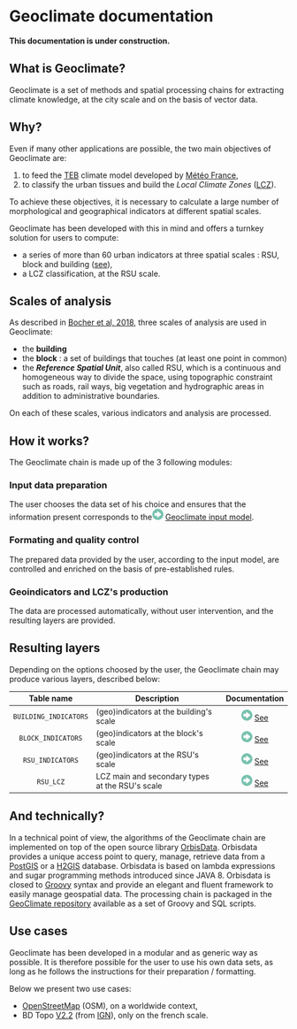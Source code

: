 # Geoclimate documentation



**This documentation is under construction.**



## What is Geoclimate?

Geoclimate is a set of methods and spatial processing chains for extracting climate knowledge, at the city scale and on the basis of vector data.

## Why?

Even if many other applications are possible, the two main objectives of Geoclimate are: 

1. to feed the [TEB](http://www.umr-cnrm.fr/spip.php?article199) climate model developed by [Météo France](http://www.meteofrance.com),
2. to classify the urban tissues and build the *Local Climate Zones* ([LCZ](http://www.wudapt.org/lcz/)).

To achieve these objectives, it is necessary to calculate a large number of morphological and geographical indicators at different spatial scales.

Geoclimate has been developed with this in mind and offers a turnkey solution for users to compute:

- a series of more than 60 urban indicators at three spatial scales : RSU, block and building ([see](#Scales-of-analysis)),
- a LCZ classification, at the RSU scale.



## Scales of analysis

As described in [Bocher et al, 2018](http://dx.doi.org/10.1016/j.uclim.2018.01.008), three scales of analysis are used in Geoclimate:

- the **building**
- the **block** : a set of buildings that touches (at least one point in common)
- the ***Reference Spatial Unit***, also called RSU, which is a continuous and homogeneous way to divide the space, using topographic constraint such as roads, rail ways, big vegetation and hydrographic areas in addition to administrative boundaries.

On each of these scales, various indicators and analysis are processed.



## How it works?

The Geoclimate chain is made up of the 3 following modules:

### Input data preparation

The user chooses the data set of his choice and ensures that the information present corresponds to the![](./images/icons/arrow.png) [Geoclimate input model](./input_data/INPUT_DATA_MODEL.md).

### Formating and quality control

The prepared data provided by the user, according to the input model, are controlled and enriched on the basis of pre-established rules.

### Geoindicators and LCZ's production

The data are processed automatically, without user intervention, and the resulting layers are provided.



## Resulting layers

Depending on the options choosed by the user, the Geoclimate chain may produce various layers, described below:

| Table name            | Description                                                  | Documentation |
| :-------------------: | ------------------------------------------------------------ | :------: |
| `BUILDING_INDICATORS` | (geo)indicators at the building's scale | ![](./images/icons/arrow.png) [See](./results/BUILDING_INDICATORS.md) |
| `BLOCK_INDICATORS`                      | (geo)indicators at the block's scale | ![](./images/icons/arrow.png) [See](./results/BLOCK_INDICATORS.md) |
| `RSU_INDICATORS`                      | (geo)indicators at the RSU's scale                                                             | ![](./images/icons/arrow.png) [See](./results/RSU_INDICATORS.md) |
| `RSU_LCZ`                      | LCZ main and secondary types at the RSU's scale                                                             | ![](./images/icons/arrow.png) [See](./results/RSU_LCZ.md) |




## And technically?

In a technical point of view, the algorithms of the Geoclimate chain are implemented on top of the open source library [OrbisData](https://github.com/orbisgis/orbisdata). Orbisdata provides a unique access point to query, manage, retrieve data from a [PostGIS](https://postgis.net/) or a [H2GIS](http://www.h2gis.org/) database. Orbisdata is based on lambda expressions and sugar programming methods introduced since JAVA 8. Orbisdata is closed to [Groovy](https://groovy-lang.org/) syntax and provide an elegant and fluent framework to easily manage geospatial data. The processing chain is packaged in the [GeoClimate repository](https://github.com/orbisgis/geoclimate) available as a set of Groovy and SQL scripts.



## Use cases

Geoclimate has been developed in a modular and as generic way as possible. It is therefore possible for the user to use his own data sets, as long as he follows the instructions for their preparation / formatting.

Below we present two use cases: 

- [OpenStreetMap](https://www.openstreetmap.org) (OSM), on a worldwide context,
- BD Topo [V2.2](http://professionnels.ign.fr/ancienne-bdtopo) (from [IGN](http://ign.fr/)), only on the french scale.





